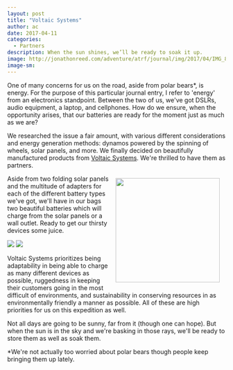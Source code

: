 ```yaml
---
layout: post
title: "Voltaic Systems"
author: ac
date: 2017-04-11
categories:
  - Partners
description: When the sun shines, we’ll be ready to soak it up.
image: http://jonathonreed.com/adventure/atrf/journal/img/2017/04/IMG_8538-JCR-2000-web.jpg
image-sm:
---
```


One of many concerns for us on the road, aside from polar bears*, is energy. For the purpose of this particular journal entry, I refer to 'energy' from an electronics standpoint. Between the two of us, we've got DSLRs, audio equipment, a laptop, and cellphones. How do we ensure, when the opportunity arises, that our batteries are ready for the moment just as much as we are?

We researched the issue a fair amount, with various different considerations and energy generation methods: dynamos powered by the spinning of wheels, solar panels, and more. We finally decided on beautifully manufactured products from <a href="https://www.voltaicsystems.com/" target="blank">Voltaic Systems</a>. We're thrilled to have them as partners.

<a href="https://www.voltaicsystems.com/" target="blank"><img src="http://jonathonreed.com/adventure/atrf/journal/img/2017/04/voltaic-systems-240-web.png" class="logo" width="240" style="float:right;margin:0.5em 1em;"></a>

Aside from two folding solar panels and the multitude of adapters for each of the different battery types we've got, we'll have in our bags two beautiful batteries which will charge from the solar panels or a wall outlet. Ready to get our thirsty devices some juice. 

<img src="http://jonathonreed.com/adventure/atrf/journal/img/2017/04/IMG_8526-JCR-2000-web.jpg">
<img src="http://jonathonreed.com/adventure/atrf/journal/img/2017/04/IMG_8538-JCR-2000-web.jpg">

Voltaic Systems prioritizes being adaptability in being able to charge as many different devices as possible, ruggedness in keeping their customers going in the most difficult of environments, and sustainability in conserving resources in as environmentally friendly a manner as possible. All of these are high priorities for us on this expedition as well.  

Not all days are going to be sunny, far from it (though one can hope). But when the sun is in the sky and we're basking in those rays, we'll be ready to store them as well as soak them.

*We're not actually too worried about polar bears though people keep bringing them up lately.